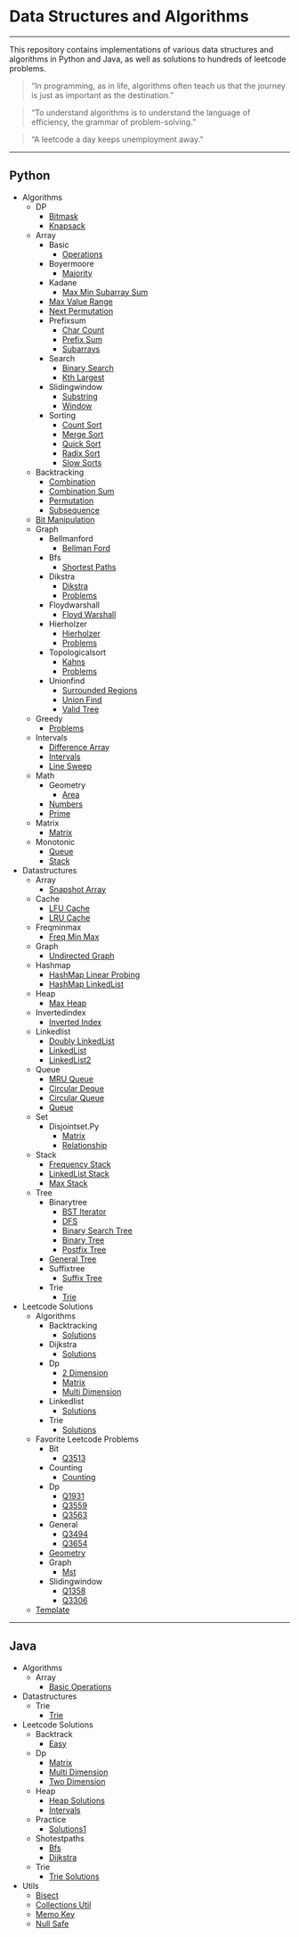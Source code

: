 # Data Structures and Algorithms

---

This repository contains implementations of various data structures and algorithms in Python and Java, as well as solutions to hundreds of leetcode problems. 

> “In programming, as in life, algorithms often teach us that the journey is just as important as the destination.” 

> “To understand algorithms is to understand the language of efficiency, the grammar of problem-solving.”

> “A leetcode a day keeps unemployment away.”

---

## Python
  * Algorithms
    * DP
      * [Bitmask](python/algorithms/DP/bitmask.py)
      * [Knapsack](python/algorithms/DP/knapsack.py)
    * Array
      * Basic
        * [Operations](python/algorithms/array/basic/operations.py)
      * Boyermoore
        * [Majority](python/algorithms/array/boyerMoore/majority.py)
      * Kadane
        * [Max Min Subarray Sum](python/algorithms/array/kadane/maxMinSubarraySum.py)
      * [Max Value Range](python/algorithms/array/maxValueRange.py)
      * [Next Permutation](python/algorithms/array/nextPermutation.py)
      * Prefixsum
        * [Char Count](python/algorithms/array/prefixSum/charCount.py)
        * [Prefix Sum](python/algorithms/array/prefixSum/prefixSum.py)
        * [Subarrays](python/algorithms/array/prefixSum/subarrays.py)
      * Search
        * [Binary Search](python/algorithms/array/search/binarySearch.py)
        * [Kth Largest](python/algorithms/array/search/kth_largest.py)
      * Slidingwindow
        * [Substring](python/algorithms/array/slidingWindow/substring.py)
        * [Window](python/algorithms/array/slidingWindow/window.py)
      * Sorting
        * [Count Sort](python/algorithms/array/sorting/count_sort.py)
        * [Merge Sort](python/algorithms/array/sorting/merge_sort.py)
        * [Quick Sort](python/algorithms/array/sorting/quick_sort.py)
        * [Radix Sort](python/algorithms/array/sorting/radix_sort.py)
        * [Slow Sorts](python/algorithms/array/sorting/slow_sorts.py)
    * Backtracking
      * [Combination](python/algorithms/backtracking/combination.py)
      * [Combination Sum](python/algorithms/backtracking/combination_sum.py)
      * [Permutation](python/algorithms/backtracking/permutation.py)
      * [Subsequence](python/algorithms/backtracking/subsequence.py)
    * [Bit Manipulation](python/algorithms/bitManipulation.py)
    * Graph
      * Bellmanford
        * [Bellman Ford](python/algorithms/graph/bellmanFord/bellmanFord.py)
      * Bfs
        * [Shortest Paths](python/algorithms/graph/bfs/shortestPaths.py)
      * Dikstra
        * [Dikstra](python/algorithms/graph/dikstra/dikstra.py)
        * [Problems](python/algorithms/graph/dikstra/problems.py)
      * Floydwarshall
        * [Floyd Warshall](python/algorithms/graph/floydWarshall/floydWarshall.py)
      * Hierholzer
        * [Hierholzer](python/algorithms/graph/hierholzer/hierholzer.py)
        * [Problems](python/algorithms/graph/hierholzer/problems.py)
      * Topologicalsort
        * [Kahns](python/algorithms/graph/topologicalSort/kahns.py)
        * [Problems](python/algorithms/graph/topologicalSort/problems.py)
      * Unionfind
        * [Surrounded Regions](python/algorithms/graph/unionFind/surroundedRegions.py)
        * [Union Find](python/algorithms/graph/unionFind/unionFind.py)
        * [Valid Tree](python/algorithms/graph/unionFind/validTree.py)
    * Greedy
      * [Problems](python/algorithms/greedy/problems.py)
    * Intervals
      * [Difference Array](python/algorithms/intervals/differenceArray.py)
      * [Intervals](python/algorithms/intervals/intervals.py)
      * [Line Sweep](python/algorithms/intervals/lineSweep.py)
    * Math
      * Geometry
        * [Area](python/algorithms/math/geometry/area.py)
      * [Numbers](python/algorithms/math/numbers.py)
      * [Prime](python/algorithms/math/prime.py)
    * Matrix
      * [Matrix](python/algorithms/matrix/matrix.py)
    * Monotonic
      * [Queue](python/algorithms/monotonic/queue.py)
      * [Stack](python/algorithms/monotonic/stack.py)
  * Datastructures
    * Array
      * [Snapshot Array](python/dataStructures/array/SnapshotArray.py)
    * Cache
      * [LFU Cache](python/dataStructures/cache/LFUCache.py)
      * [LRU Cache](python/dataStructures/cache/LRUCache.py)
    * Freqminmax
      * [Freq Min Max](python/dataStructures/freqMinMax/freqMinMax.py)
    * Graph
      * [Undirected Graph](python/dataStructures/graph/undirectedGraph.py)
    * Hashmap
      * [HashMap Linear Probing](python/dataStructures/hashmap/hashMapLinearProbing.py)
      * [HashMap LinkedList](python/dataStructures/hashmap/hashMapLinkedList.py)
    * Heap
      * [Max Heap](python/dataStructures/heap/maxHeap.py)
    * Invertedindex
      * [Inverted Index](python/dataStructures/invertedIndex/invertedIndex.py)
    * Linkedlist
      * [Doubly LinkedList](python/dataStructures/linkedList/doublyLinkedList.py)
      * [LinkedList](python/dataStructures/linkedList/linkedList.py)
      * [LinkedList2](python/dataStructures/linkedList/linkedList2.py)
    * Queue
      * [MRU Queue](python/dataStructures/queue/MRUQueue.py)
      * [Circular Deque](python/dataStructures/queue/circularDeque.py)
      * [Circular Queue](python/dataStructures/queue/circularQueue.py)
      * [Queue](python/dataStructures/queue/queue.py)
    * Set
      * Disjointset.Py
        * [Matrix](python/dataStructures/set/disjointSet.py/matrix.py)
        * [Relationship](python/dataStructures/set/disjointSet.py/relationship.py)
    * Stack
      * [Frequency Stack](python/dataStructures/stack/frequencyStack.py)
      * [LinkedList Stack](python/dataStructures/stack/linkedListStack.py)
      * [Max Stack](python/dataStructures/stack/maxStack.py)
    * Tree
      * Binarytree
        * [BST Iterator](python/dataStructures/tree/binaryTree/BSTIterator.py)
        * [DFS](python/dataStructures/tree/binaryTree/DFS.py)
        * [Binary Search Tree](python/dataStructures/tree/binaryTree/binarySearchTree.py)
        * [Binary Tree](python/dataStructures/tree/binaryTree/binaryTree.py)
        * [Postfix Tree](python/dataStructures/tree/binaryTree/postfixTree.py)
      * [General Tree](python/dataStructures/tree/generalTree.py)
      * Suffixtree
        * [Suffix Tree](python/dataStructures/tree/suffixTree/suffixTree.py)
      * Trie
        * [Trie](python/dataStructures/tree/trie/trie.py)
  * Leetcode Solutions
    * Algorithms
      * Backtracking
        * [Solutions](python/leetcode/algorithms/backtracking/solutions.py)
      * Dijkstra
        * [Solutions](python/leetcode/algorithms/dijkstra/solutions.py)
      * Dp
        * [2 Dimension](python/leetcode/algorithms/dp/2_dimension.py)
        * [Matrix](python/leetcode/algorithms/dp/matrix.py)
        * [Multi Dimension](python/leetcode/algorithms/dp/multi_dimension.py)
      * Linkedlist
        * [Solutions](python/leetcode/algorithms/linkedList/solutions.py)
      * Trie
        * [Solutions](python/leetcode/algorithms/trie/solutions.py)
    * Favorite Leetcode Problems
      * Bit
        * [Q3513](python/leetcode/favorites/bit/q3513.py)
      * Counting
        * [Counting](python/leetcode/favorites/counting/counting.py)
      * Dp
        * [Q1931](python/leetcode/favorites/dp/q1931.py)
        * [Q3559](python/leetcode/favorites/dp/q3559.py)
        * [Q3563](python/leetcode/favorites/dp/q3563.py)
      * General
        * [Q3494](python/leetcode/favorites/general/q3494.py)
        * [Q3654](python/leetcode/favorites/general/q3654.py)
      * [Geometry](python/leetcode/favorites/geometry.py)
      * Graph
        * [Mst](python/leetcode/favorites/graph/mst.py)
      * Slidingwindow
        * [Q1358](python/leetcode/favorites/slidingWindow/q1358.py)
        * [Q3306](python/leetcode/favorites/slidingWindow/q3306.py)
    * [Template](python/leetcode/template.py)

--- 

## Java
  * Algorithms
    * Array
      * [Basic Operations](java/dsa/src/main/java/com/dsa/algorithms/array/BasicOperations.java)
  * Datastructures
    * Trie
      * [Trie](java/dsa/src/main/java/com/dsa/datastructures/trie/Trie.java)
  * Leetcode Solutions
    * Backtrack
      * [Easy](java/dsa/src/main/java/com/dsa/leetcode/backtrack/Easy.java)
    * Dp
      * [Matrix](java/dsa/src/main/java/com/dsa/leetcode/dp/Matrix.java)
      * [Multi Dimension](java/dsa/src/main/java/com/dsa/leetcode/dp/MultiDimension.java)
      * [Two Dimension](java/dsa/src/main/java/com/dsa/leetcode/dp/TwoDimension.java)
    * Heap
      * [Heap Solutions](java/dsa/src/main/java/com/dsa/leetcode/heap/HeapSolutions.java)
      * [Intervals](java/dsa/src/main/java/com/dsa/leetcode/heap/Intervals.java)
    * Practice
      * [Solutions1](java/dsa/src/main/java/com/dsa/leetcode/practice/Solutions1.java)
    * Shotestpaths
      * [Bfs](java/dsa/src/main/java/com/dsa/leetcode/shotestPaths/Bfs.java)
      * [Dijkstra](java/dsa/src/main/java/com/dsa/leetcode/shotestPaths/Dijkstra.java)
    * Trie
      * [Trie Solutions](java/dsa/src/main/java/com/dsa/leetcode/trie/TrieSolutions.java)
  * Utils
    * [Bisect](java/dsa/src/main/java/com/dsa/utils/Bisect.java)
    * [Collections Util](java/dsa/src/main/java/com/dsa/utils/CollectionsUtil.java)
    * [Memo Key](java/dsa/src/main/java/com/dsa/utils/MemoKey.java)
    * [Null Safe](java/dsa/src/main/java/com/dsa/utils/NullSafe.java)